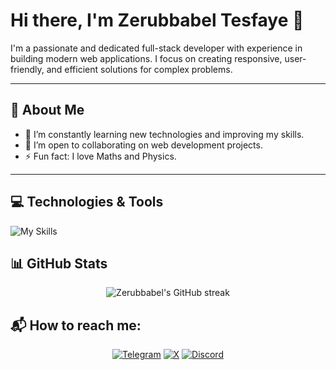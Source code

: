 # Hi there, I'm Zerubbabel Tesfaye 👋

I'm a passionate and dedicated full-stack developer with experience in building modern web applications. I focus on creating responsive, user-friendly, and efficient solutions for complex problems.

---

## 🚀 About Me

- 🌱 I’m constantly learning new technologies and improving my skills.
- 🤝 I’m open to collaborating on web development projects.
- ⚡ Fun fact: I love Maths and Physics.

---

## 💻 Technologies & Tools

![My Skills](https://skillicons.dev/icons?i=html,css,js,python,bootstrap,flask,django,jquery,sqlite,c,firebase,git,vscode,bash,arduino)
<p align="center">

</p>


## 📊 GitHub Stats

<p align="center"> <img src="https://github-readme-streak-stats.herokuapp.com/?user=ZerubbabelT&theme=radical" alt="Zerubbabel's GitHub streak" /> </p>


## 📬 How to reach me:

<p align="center"> <a href="https://t.me/Mariclaim" target="_blank"><img src="https://img.shields.io/badge/Telegram-2CA5E0?style=for-the-badge&logo=telegram&logoColor=white" alt="Telegram"/></a> <a href="https://x.com/zerut16" target="_blank"><img src="https://img.shields.io/badge/X-1DA1F2?style=for-the-badge&logo=twitter&logoColor=white" alt="X"/></a> <a href="https://discord.com/users/zeru_90708" target="_blank"><img src="https://img.shields.io/badge/Discord-5865F2?style=for-the-badge&logo=discord&logoColor=white" alt="Discord"/></a> </p>
